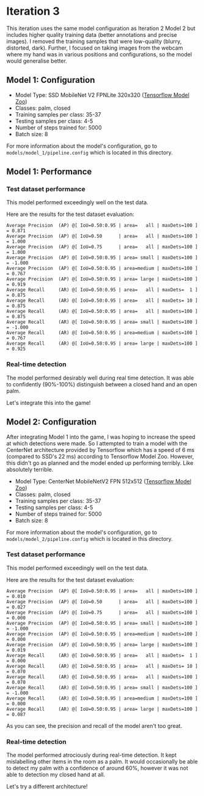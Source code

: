 # Iteration 3

This iteration uses the same model configuration as Iteration 2 Model 2 but includes higher quality training data (better annotations and precise images). I removed the training samples that were low-quality (blurry, distorted, dark). Further, I focused on taking images from the webcam where my hand was in various positions and configurations, so the model would generalise better.

## Model 1: Configuration

- Model Type: SSD MobileNet V2 FPNLite 320x320 ([Tensorflow Model Zoo](https://github.com/tensorflow/models/blob/master/research/object_detection/g3doc/tf2_detection_zoo.md))
- Classes: palm, closed
- Training samples per class: 35-37
- Testing samples per class: 4-5
- Number of steps trained for: 5000
- Batch size: 8

For more information about the model's configuration, go to ```models/model_1/pipeline.config``` which is located in this directory.

## Model 1: Performance

### Test dataset performance

This model performed exceedingly well on the test data.

Here are the results for the test dataset evaluation:
```
Average Precision  (AP) @[ IoU=0.50:0.95 | area=   all | maxDets=100 ] = 0.871
Average Precision  (AP) @[ IoU=0.50      | area=   all | maxDets=100 ] = 1.000
Average Precision  (AP) @[ IoU=0.75      | area=   all | maxDets=100 ] = 1.000
Average Precision  (AP) @[ IoU=0.50:0.95 | area= small | maxDets=100 ] = -1.000
Average Precision  (AP) @[ IoU=0.50:0.95 | area=medium | maxDets=100 ] = 0.767
Average Precision  (AP) @[ IoU=0.50:0.95 | area= large | maxDets=100 ] = 0.919
Average Recall     (AR) @[ IoU=0.50:0.95 | area=   all | maxDets=  1 ] = 0.875
Average Recall     (AR) @[ IoU=0.50:0.95 | area=   all | maxDets= 10 ] = 0.875
Average Recall     (AR) @[ IoU=0.50:0.95 | area=   all | maxDets=100 ] = 0.875
Average Recall     (AR) @[ IoU=0.50:0.95 | area= small | maxDets=100 ] = -1.000
Average Recall     (AR) @[ IoU=0.50:0.95 | area=medium | maxDets=100 ] = 0.767
Average Recall     (AR) @[ IoU=0.50:0.95 | area= large | maxDets=100 ] = 0.925
```

### Real-time detection

The model performed desirably well during real time detection. It was able to confidently (90%-100%) distinguish between a closed hand and an open palm.

Let's integrate this into the game!

## Model 2: Configuration

After integrating Model 1 into the game, I was hoping to increase the speed at which detections were made. So I attempted to train a model with the CenterNet architecture provided by Tensorflow which has a speed of 6 ms (compared to SSD's 22 ms) according to Tensorflow Model Zoo. However, this didn't go as planned and the model ended up performing terribly. Like absolutely terrible.

- Model Type: CenterNet MobileNetV2 FPN 512x512 ([Tensorflow Model Zoo](https://github.com/tensorflow/models/blob/master/research/object_detection/g3doc/tf2_detection_zoo.md))
- Classes: palm, closed
- Training samples per class: 35-37
- Testing samples per class: 4-5
- Number of steps trained for: 5000
- Batch size: 8

For more information about the model's configuration, go to ```models/model_2/pipeline.config``` which is located in this directory.

### Test dataset performance

This model performed exceedingly well on the test data.

Here are the results for the test dataset evaluation:
```
Average Precision  (AP) @[ IoU=0.50:0.95 | area=   all | maxDets=100 ] = 0.010
Average Precision  (AP) @[ IoU=0.50      | area=   all | maxDets=100 ] = 0.027
Average Precision  (AP) @[ IoU=0.75      | area=   all | maxDets=100 ] = 0.000
Average Precision  (AP) @[ IoU=0.50:0.95 | area= small | maxDets=100 ] = -1.000
Average Precision  (AP) @[ IoU=0.50:0.95 | area=medium | maxDets=100 ] = 0.000
Average Precision  (AP) @[ IoU=0.50:0.95 | area= large | maxDets=100 ] = 0.019
Average Recall     (AR) @[ IoU=0.50:0.95 | area=   all | maxDets=  1 ] = 0.000
Average Recall     (AR) @[ IoU=0.50:0.95 | area=   all | maxDets= 10 ] = 0.070
Average Recall     (AR) @[ IoU=0.50:0.95 | area=   all | maxDets=100 ] = 0.070
Average Recall     (AR) @[ IoU=0.50:0.95 | area= small | maxDets=100 ] = -1.000
Average Recall     (AR) @[ IoU=0.50:0.95 | area=medium | maxDets=100 ] = 0.000
Average Recall     (AR) @[ IoU=0.50:0.95 | area= large | maxDets=100 ] = 0.087
```

As you can see, the precision and recall of the model aren't too great.

### Real-time detection

The model performed atrociously during real-time detection. It kept mislabelling other items in the room as a palm. It would occasionally be able to detect my palm with a confidence of around 60%, however it was not able to detection my closed hand at all.

Let's try a different architecture!